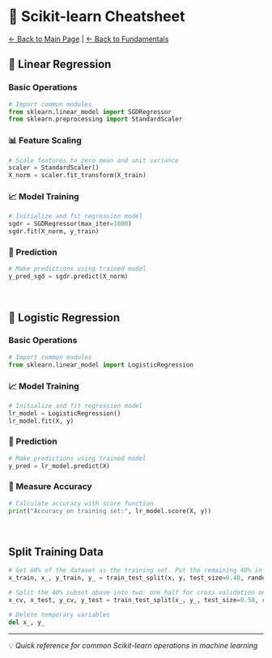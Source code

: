 # 🤖 Scikit-learn Cheatsheet

[← Back to Main Page](../../../README.md) | [← Back to Fundamentals](../../README.md)

## 📝 Linear Regression 

### Basic Operations
```python
# Import common modules
from sklearn.linear_model import SGDRegressor
from sklearn.preprocessing import StandardScaler
```

### 📊 Feature Scaling
```python
# Scale features to zero mean and unit variance
scaler = StandardScaler()
X_norm = scaler.fit_transform(X_train)
```

### 📈 Model Training
```python
# Initialize and fit regression model
sgdr = SGDRegressor(max_iter=1000)
sgdr.fit(X_norm, y_train)
```

### 🎯 Prediction
```python
# Make predictions using trained model
y_pred_sgd = sgdr.predict(X_norm)
```
<br>

## 📝 Logistic Regression 

### Basic Operations
```python
# Import common modules
from sklearn.linear_model import LogisticRegression
```

### 📈 Model Training
```python
# Initialize and fit regression model
lr_model = LogisticRegression()
lr_model.fit(X, y)
```

### 🎯 Prediction
```python
# Make predictions using trained model
y_pred = lr_model.predict(X)
```

### 🎯 Measure Accuracy
```python
# Calculate accuracy with score function
print("Accuracy on training set:", lr_model.score(X, y))
```
<br> 

## Split Training Data
```python
# Get 60% of the dataset as the training set. Put the remaining 40% in temporary variables: x_ and y_.
x_train, x_, y_train, y_ = train_test_split(x, y, test_size=0.40, random_state=1)

# Split the 40% subset above into two: one half for cross validation and the other for the test set
x_cv, x_test, y_cv, y_test = train_test_split(x_, y_, test_size=0.50, random_state=1)

# Delete temporary variables
del x_, y_
```

---
💡 _Quick reference for common Scikit-learn operations in machine learning_

